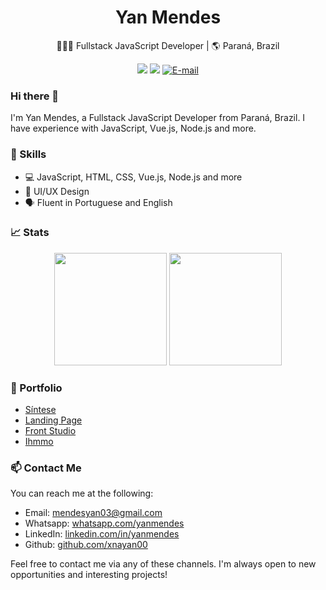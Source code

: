 <h1 align="center">Yan Mendes</h1>

<p align="center">👨🏻‍💻 Fullstack JavaScript Developer | 🌎 Paraná, Brazil</p>

<p align="center">
  <a href="https://www.linkedin.com/in/yan-mendes-47903619b/"><img src="https://img.shields.io/badge/-Yan%20Mendes-blue?style=flat-square&logo=Linkedin&logoColor=white&link=https://www.linkedin.com/in/yanmendes/"/></a>
  <a href="https://github.com/xnayan00"><img src="https://img.shields.io/badge/-yanmendes-black?style=flat-square&logo=github&logoColor=white&link=https://github.com/yanmendes"/></a>
  <a href="mailto:mendesyan03@gmail.com">
    <img src="https://img.shields.io/badge/-E--mail-0a66c2?style=flat-square&logo=Mail.Ru&logoColor=white" alt="E-mail">
  </a>
</p>

### Hi there 👋

I'm Yan Mendes, a Fullstack JavaScript Developer from Paraná, Brazil. I have experience with JavaScript, Vue.js, Node.js and more.

### 🚀 Skills

- 💻 JavaScript, HTML, CSS, Vue.js, Node.js and more
- 🎨 UI/UX Design
- 🗣️ Fluent in Portuguese and English

### 📈 Stats

<p align="center">
  <img height="180em" src="https://github-readme-stats.vercel.app/api?username=xnayan00&show_icons=true&theme=dark" />
  <img height="180em" src="https://github-readme-stats.vercel.app/api/top-langs/?username=xnayan00&layout=compact&theme=dark" />
</p>

### 🌟 Portfolio

- [Síntese](https://github.com/xnayan00/sintese.git)
- [Landing Page](https://github.com/xnayan00/soundtrack-landing-page)
- [Front Studio](https://frontstudio.com.br/)
- [Ihmmo](https://ihmmo.com.br/)

### 📫 Contact Me

You can reach me at the following:

- Email: mendesyan03@gmail.com
- Whatsapp: [whatsapp.com/yanmendes](https://api.whatsapp.com/send?phone=5541991379276)
- LinkedIn: [linkedin.com/in/yanmendes](https://www.linkedin.com/in/yan-mendes-47903619b)
- Github: [github.com/xnayan00](https://github.com/xnayan00)

Feel free to contact me via any of these channels. I'm always open to new opportunities and interesting projects!
